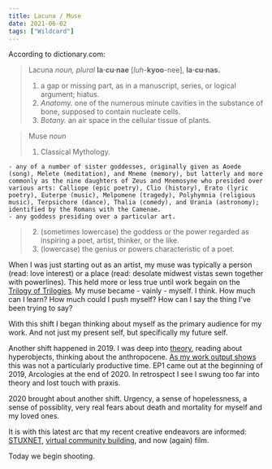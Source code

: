 ```yaml
---
title: Lacuna / Muse
date: 2021-06-02
tags: ["Wildcard"]
---
```


According to dictionary.com:

> Lacuna
> _noun, plural_ **la·cu·nae** [*luh*-**kyoo**-nee], **la·cu·nas.**
>
> 1. a gap or missing part, as in a manuscript, series, or logical argument; hiatus.
> 2. _Anatomy._ one of the numerous minute cavities in the substance of bone, supposed to contain nucleate cells.
> 3. _Botany._ an air space in the cellular tissue of plants.

> Muse
> _noun_
>
> 1. Classical Mythology.

    - any of a number of sister goddesses, originally given as Aoede (song), Melete (meditation), and Mneme (memory), but latterly and more commonly as the nine daughters of Zeus and Mnemosyne who presided over various arts: Calliope (epic poetry), Clio (history), Erato (lyric poetry), Euterpe (music), Melpomene (tragedy), Polyhymnia (religious music), Terpsichore (dance), Thalia (comedy), and Urania (astronomy); identified by the Romans with the Camenae.
    - any goddess presiding over a particular art.

> 2. (sometimes lowercase) the goddess or the power regarded as inspiring a poet, artist, thinker, or the like.
> 3. (lowercase) the genius or powers characteristic of a poet.

When I was just starting out as an artist, my muse was typically a person (read: love interest) or a place (read: desolate midwest vistas sewn together with powerlines). This held more or less true until work begain on the [Trilogy of Trilogies](/2017/12/23/the-trilogy-of-trilogies/). My muse became - vainly - myself. I think. How much can I learn? How much could I push myself? How can I say the thing I've been trying to say?

With this shift I began thinking about myself as the primary audience for my work. And not just my present self, but specifically my future self.

Another shift happened in 2019. I was deep into [theory](/2019/05/24/coordinated-universal-time/), reading about hyperobjects, thinking about the anthropocene. [As my work output shows](/discography) this was not a particularly productive time. EP1 came out at the beginning of 2019, Arcologies at the end of 2020. In retrospect I see I swung too far into theory and lost touch with praxis.

2020 brought about another shift. Urgency, a sense of hopelessness, a sense of possiblity, very real fears about death and mortality for myself and my loved ones.

It is with this latest arc that my recent creative endeavors are informed: [STUXNET](https://stuxnet.me), [virtual community building](https://llllllll.co/t/45273), and now (again) film.

Today we begin shooting.

